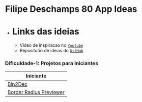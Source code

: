 # Filipe Deschamps 80 App Ideas

* # Links das ideias
  * Video de inspiracao no [`Youtube`](https://www.youtube.com/watch?v=H4CCPaYLTWg)
  * Repositorio de ideias do [`GitHub`](https://github.com/florinpop17/app-ideas)

### Dificuldade-1: Projetos para Iniciantes
| Iniciante                                                        |
| ---------------------------------------------------------------- |
| [Bin2Dec](./MD/Bin2Dec-App.md)                             |
| [Border Radius Previewer](./MD/Border-Radius-Previewer.md) |
